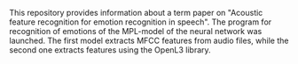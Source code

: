 This repository provides information about a term paper on "Acoustic feature recognition for emotion recognition in speech".
The program for recognition of emotions of the MPL-model of the neural network was launched. 
The first model extracts MFCC features from audio files, while the second one extracts features using the OpenL3 library.
